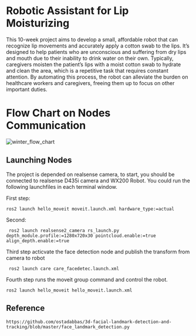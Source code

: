 # Robotic Assistant for Lip Moisturizing

This 10-week project aims to develop a small, affordable robot that can recognize lip movements and accurately apply a cotton swab to the lips. It’s designed to help patients who are unconscious and suffering from dry lips and mouth due to their inability to drink water on their own. Typically, caregivers moisten the patient’s lips with a moist cotton swab to hydrate and clean the area, which is a repetitive task that requires constant attention. By automating this process, the robot can alleviate the burden on healthcare workers and caregivers, freeing them up to focus on other important duties.

# Flow Chart on Nodes Communication

![winter_flow_chart](https://github.com/NuCapybara/Winter_Project/assets/144244355/cd4c8be8-1732-4c18-acc5-e2cae292a040)

## Launching Nodes

The project is depended on realsense camera, to start, you should be connected to realsense D435i camera and WX200 Robot. You could run the following launchfiles in each terminal window.

First step:

```
ros2 launch hello_moveit moveit.launch.xml hardware_type:=actual
```
Second: 

```
 ros2 launch realsense2_camera rs_launch.py depth_module.profile:=1280x720x30 pointcloud.enable:=true align_depth.enable:=true
```

Third step acticvate the face detection node and publish the transform from camera to robot

```
 ros2 launch care care_facedetec.launch.xml

```

Fourth step runs the moveit group command and control the robot.
```
ros2 launch hello_moveit hello_moveit.launch.xml
```


## Reference

```https://github.com/ostadabbas/3d-facial-landmark-detection-and-tracking/blob/master/face_landmark_detection.py```


